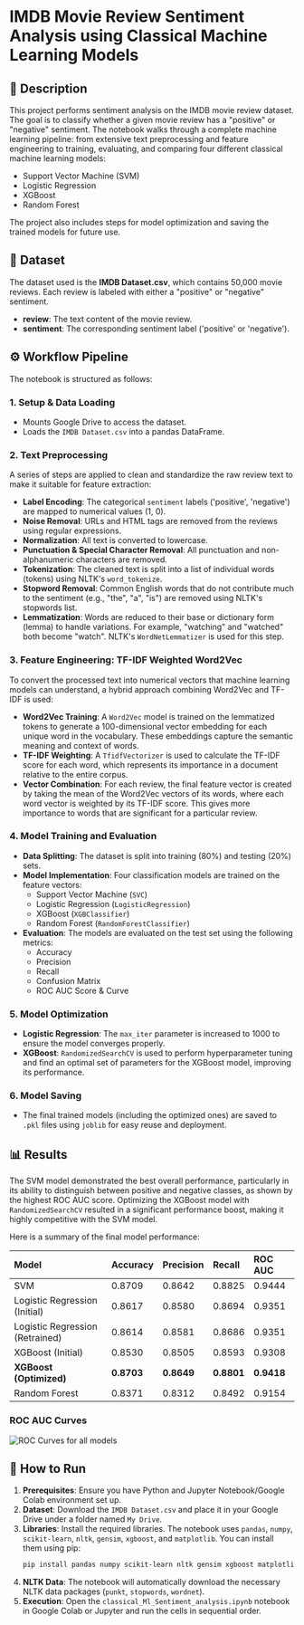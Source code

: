 # IMDB Movie Review Sentiment Analysis using Classical Machine Learning Models

## 📜 Description

This project performs sentiment analysis on the IMDB movie review dataset. The goal is to classify whether a given movie review has a "positive" or "negative" sentiment. The notebook walks through a complete machine learning pipeline: from extensive text preprocessing and feature engineering to training, evaluating, and comparing four different classical machine learning models:
* Support Vector Machine (SVM)
* Logistic Regression
* XGBoost
* Random Forest

The project also includes steps for model optimization and saving the trained models for future use.

## 💾 Dataset

The dataset used is the **IMDB Dataset.csv**, which contains 50,000 movie reviews. Each review is labeled with either a "positive" or "negative" sentiment.

-   **review**: The text content of the movie review.
-   **sentiment**: The corresponding sentiment label ('positive' or 'negative').

## ⚙️ Workflow Pipeline

The notebook is structured as follows:

### 1. Setup & Data Loading
-   Mounts Google Drive to access the dataset.
-   Loads the `IMDB Dataset.csv` into a pandas DataFrame.

### 2. Text Preprocessing
A series of steps are applied to clean and standardize the raw review text to make it suitable for feature extraction:
-   **Label Encoding**: The categorical `sentiment` labels ('positive', 'negative') are mapped to numerical values (1, 0).
-   **Noise Removal**: URLs and HTML tags are removed from the reviews using regular expressions.
-   **Normalization**: All text is converted to lowercase.
-   **Punctuation & Special Character Removal**: All punctuation and non-alphanumeric characters are removed.
-   **Tokenization**: The cleaned text is split into a list of individual words (tokens) using NLTK's `word_tokenize`.
-   **Stopword Removal**: Common English words that do not contribute much to the sentiment (e.g., "the", "a", "is") are removed using NLTK's stopwords list.
-   **Lemmatization**: Words are reduced to their base or dictionary form (lemma) to handle variations. For example, "watching" and "watched" both become "watch". NLTK's `WordNetLemmatizer` is used for this step.

### 3. Feature Engineering: TF-IDF Weighted Word2Vec
To convert the processed text into numerical vectors that machine learning models can understand, a hybrid approach combining Word2Vec and TF-IDF is used:
-   **Word2Vec Training**: A `Word2Vec` model is trained on the lemmatized tokens to generate a 100-dimensional vector embedding for each unique word in the vocabulary. These embeddings capture the semantic meaning and context of words.
-   **TF-IDF Weighting**: A `TfidfVectorizer` is used to calculate the TF-IDF score for each word, which represents its importance in a document relative to the entire corpus.
-   **Vector Combination**: For each review, the final feature vector is created by taking the mean of the Word2Vec vectors of its words, where each word vector is weighted by its TF-IDF score. This gives more importance to words that are significant for a particular review.

### 4. Model Training and Evaluation
-   **Data Splitting**: The dataset is split into training (80%) and testing (20%) sets.
-   **Model Implementation**: Four classification models are trained on the feature vectors:
    -   Support Vector Machine (`SVC`)
    -   Logistic Regression (`LogisticRegression`)
    -   XGBoost (`XGBClassifier`)
    -   Random Forest (`RandomForestClassifier`)
-   **Evaluation**: The models are evaluated on the test set using the following metrics:
    -   Accuracy
    -   Precision
    -   Recall
    -   Confusion Matrix
    -   ROC AUC Score & Curve

### 5. Model Optimization
-   **Logistic Regression**: The `max_iter` parameter is increased to 1000 to ensure the model converges properly.
-   **XGBoost**: `RandomizedSearchCV` is used to perform hyperparameter tuning and find an optimal set of parameters for the XGBoost model, improving its performance.

### 6. Model Saving
-   The final trained models (including the optimized ones) are saved to `.pkl` files using `joblib` for easy reuse and deployment.

## 📊 Results

The SVM model demonstrated the best overall performance, particularly in its ability to distinguish between positive and negative classes, as shown by the highest ROC AUC score. Optimizing the XGBoost model with `RandomizedSearchCV` resulted in a significant performance boost, making it highly competitive with the SVM model.

Here is a summary of the final model performance:

| Model                             | Accuracy | Precision | Recall | ROC AUC |
| :-------------------------------- | :------- | :-------- | :----- | :------ |
| SVM                               | 0.8709   | 0.8642    | 0.8825 | 0.9444  |
| Logistic Regression (Initial)     | 0.8617   | 0.8580    | 0.8694 | 0.9351  |
| Logistic Regression (Retrained)   | 0.8614   | 0.8581    | 0.8686 | 0.9351  |
| XGBoost (Initial)                 | 0.8530   | 0.8505    | 0.8593 | 0.9308  |
| **XGBoost (Optimized)** | **0.8703** | **0.8649** | **0.8801** | **0.9418** |
| Random Forest                     | 0.8371   | 0.8312    | 0.8492 | 0.9154  |

### ROC AUC Curves
![ROC Curves for all models](https://i.imgur.com/k93yG7N.png)

## 🚀 How to Run

1.  **Prerequisites**: Ensure you have Python and Jupyter Notebook/Google Colab environment set up.
2.  **Dataset**: Download the `IMDB Dataset.csv` and place it in your Google Drive under a folder named `My Drive`.
3.  **Libraries**: Install the required libraries. The notebook uses `pandas`, `numpy`, `scikit-learn`, `nltk`, `gensim`, `xgboost`, and `matplotlib`. You can install them using pip:
    ```bash
    pip install pandas numpy scikit-learn nltk gensim xgboost matplotlib joblib
    ```
4.  **NLTK Data**: The notebook will automatically download the necessary NLTK data packages (`punkt`, `stopwords`, `wordnet`).
5.  **Execution**: Open the `classical_Ml_Sentiment_analysis.ipynb` notebook in Google Colab or Jupyter and run the cells in sequential order.
